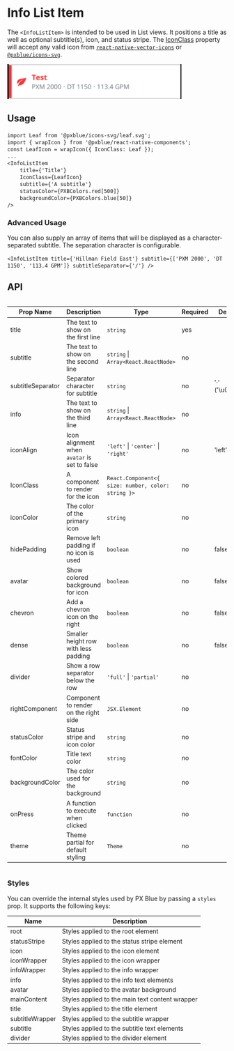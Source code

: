 # Info List Item

The `<InfoListItem>` is intended to be used in List views. It positions a title as well as optional subtitle(s), icon, and status stripe. The [IconClass](./IconWrapper.md) property will accept any valid icon from [`react-native-vector-icons`](https://www.npmjs.com/package/react-native-vector-icons) or [`@pxblue/icons-svg`](https://www.npmjs.com/package/@pxblue/icons-svg).

<img width="400" alt="Info List Item component" src="./images/infoListItem.png">

## Usage

```tsx
import Leaf from '@pxblue/icons-svg/leaf.svg';
import { wrapIcon } from '@pxblue/react-native-components';
const LeafIcon = wrapIcon({ IconClass: Leaf });
...
<InfoListItem
    title={'Title'}
    IconClass={LeafIcon}
    subtitle={'A subtitle'}
    statusColor={PXBColors.red[500]}
    backgroundColor={PXBColors.blue[50]}
/>
```

### Advanced Usage

You can also supply an array of items that will be displayed as a character-separated subtitle. The separation character is configurable.

```tsx
<InfoListItem title={'Hillman Field East'} subtitle={['PXM 2000', 'DT 1150', '113.4 GPM']} subtitleSeparator={'/'} />
```

## API

<div style="overflow: auto">

| Prop Name         | Description                                  | Type                                               | Required | Default        |
| ----------------- | -------------------------------------------- | -------------------------------------------------- | -------- | -------------- |
| title             | The text to show on the first line           | `string`                                           | yes      |                |
| subtitle          | The text to show on the second line          | `string` \| `Array<React.ReactNode>`               | no       |                |
| subtitleSeparator | Separator character for subtitle             | `string`                                           | no       | '·' ('\u00B7') |
| info              | The text to show on the third line           | `string` \| `Array<React.ReactNode>`               | no       |                |
| iconAlign         | Icon alignment when `avatar` is set to false | `'left'` \| `'center'` \| `'right'`                | no       | 'left'         |
| IconClass         | A component to render for the icon           | `React.Component<{ size: number, color: string }>` | no       |                |
| iconColor         | The color of the primary icon                | `string`                                           | no       |                |
| hidePadding       | Remove left padding if no icon is used       | `boolean`                                          | no       | false          |
| avatar            | Show colored background for icon             | `boolean`                                          | no       | false          |
| chevron           | Add a chevron icon on the right              | `boolean`                                          | no       | false          |
| dense             | Smaller height row with less padding         | `boolean`                                          | no       | false          |
| divider           | Show a row separator below the row           | `'full'` \| `'partial'`                            | no       |                |
| rightComponent    | Component to render on the right side        | `JSX.Element`                                      | no       |                |
| statusColor       | Status stripe and icon color                 | `string`                                           | no       |                |
| fontColor         | Title text color                             | `string`                                           | no       |                |
| backgroundColor   | The color used for the background            | `string`                                           | no       |                |
| onPress           | A function to execute when clicked           | `function`                                         | no       |                |
| theme             | Theme partial for default styling            | `Theme`                                            | no       |                |

</div>

### Styles

You can override the internal styles used by PX Blue by passing a `styles` prop. It supports the following keys:

| Name            | Description                                     |
| --------------- | ----------------------------------------------- |
| root            | Styles applied to the root element              |
| statusStripe    | Styles applied to the status stripe element     |
| icon            | Styles applied to the icon element              |
| iconWrapper     | Styles applied to the icon wrapper              |
| infoWrapper     | Styles applied to the info wrapper              |
| info            | Styles applied to the info text elements        |
| avatar          | Styles applied to the avatar background         |
| mainContent     | Styles applied to the main text content wrapper |
| title           | Styles applied to the title element             |
| subtitleWrapper | Styles applied to the subtitle wrapper          |
| subtitle        | Styles applied to the subtitle text elements    |
| divider         | Styles applied to the divider element           |
